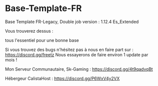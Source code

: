 # Base-Template-FR
Base Template FR-Legacy, Double job version : 1.12.4 Es_Extended

Vous trouverez dessus :

tous l'essentiel pour une bonne base

Si vous trouvez des bugs n'hésitez pas à nous en faire part sur : https://discord.gg/freetz Nous essayerons de faire environ 1 update par mois !

Mon Serveur Communautaire, Sk-Gaming : https://discord.gg/4t9qadvqBt



Hébergeur CalistaHost : https://discord.gg/P6WxV4y2VX



